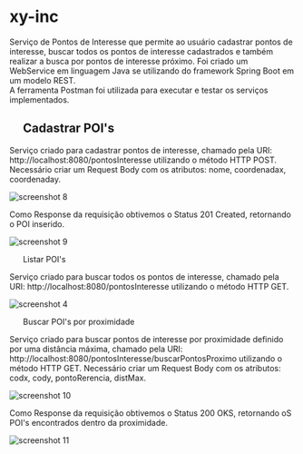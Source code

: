<h1> xy-inc </h1>

Serviço de Pontos de Interesse que permite ao usuário cadastrar pontos de interesse, buscar todos os pontos de interesse cadastrados e também realizar a busca por pontos de interesse próximo.
Foi criado um WebService em linguagem Java se utilizando do framework Spring Boot em um modelo REST. 
<br>
A ferramenta Postman foi utilizada para executar e testar os serviços implementados.

<ol> <h2> Cadastrar POI's</h2> </ol>

Serviço criado para cadastrar pontos de interesse, chamado pela URI: http://localhost:8080/pontosInteresse utilizando o método HTTP POST.
Necessário criar um Request Body com os atributos: nome, coordenadax, coordenaday.

![screenshot 8](https://user-images.githubusercontent.com/10735013/65834351-677ede80-e2b0-11e9-9cb0-aa4e3d8f5a61.jpg)

Como Response da requisição obtivemos o Status 201 Created, retornando o POI inserido.

![screenshot 9](https://user-images.githubusercontent.com/10735013/65834399-c6445800-e2b0-11e9-94d0-b4b53862d880.jpg)

 <ol> Listar POI's </ol>
 
Serviço criado para buscar todos os pontos de interesse, chamado pela URI: http://localhost:8080/pontosInteresse utilizando o método HTTP GET.
 
 ![screenshot 4](https://user-images.githubusercontent.com/10735013/65834093-d870c700-e2ad-11e9-81d7-16c990681ace.jpg)
 
  <ol> Buscar POI's por proximidade </ol>
 
 Serviço criado para buscar pontos de interesse por proximidade definido por uma distância máxima, chamado pela URI: http://localhost:8080/pontosInteresse/buscarPontosProximo  utilizando o método HTTP GET.
 Necessário criar um Request Body com os atributos: codx, cody, pontoRerencia, distMax.
 
![screenshot 10](https://user-images.githubusercontent.com/10735013/65834447-5d111480-e2b1-11e9-87d1-1e7190e5ca81.jpg)


Como Response da requisição obtivemos o Status 200 OKS, retornando oS POI's encontrados dentro da proximidade.
 
![screenshot 11](https://user-images.githubusercontent.com/10735013/65834469-ae210880-e2b1-11e9-852f-0d47211ea242.jpg)

